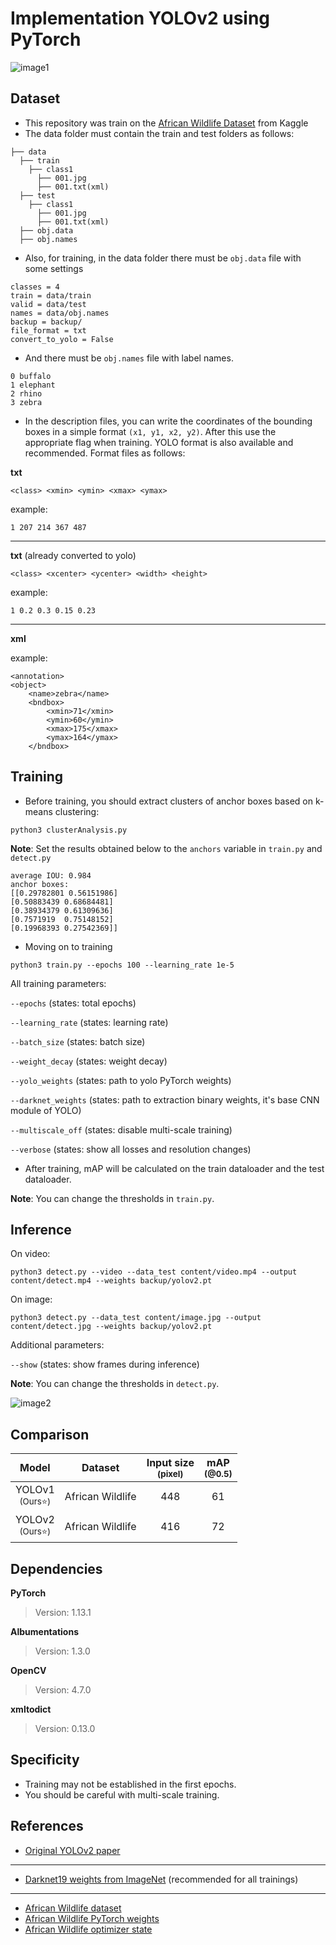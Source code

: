 # Implementation YOLOv2 using PyTorch 
![image1](https://user-images.githubusercontent.com/86290623/230707280-357bb465-a708-47f5-b24f-916c9789e2f5.jpg)


## Dataset
* This repository was train on the [African Wildlife Dataset](https://www.kaggle.com/datasets/biancaferreira/african-wildlife) from Kaggle
* The data folder must contain the train and test folders as follows:
> 
    ├── data 
      ├── train
        ├── class1
          ├── 001.jpg
          ├── 001.txt(xml)
      ├── test 
        ├── class1
          ├── 001.jpg
          ├── 001.txt(xml)
      ├── obj.data
      ├── obj.names

* Also, for training, in the data folder there must be `obj.data` file with some settings
>
    classes = 4
    train = data/train
    valid = data/test
    names = data/obj.names
    backup = backup/
    file_format = txt
    convert_to_yolo = False
    
* And there must be `obj.names` file with label names.
>
    0 buffalo
    1 elephant
    2 rhino
    3 zebra

* In the description files, you can write the coordinates of the bounding boxes in a simple format `(x1, y1, x2, y2)`. After this use the appropriate flag when training. YOLO format is also available and recommended. Format files as follows:    
    
**txt**
>
    <class> <xmin> <ymin> <xmax> <ymax>
example:
>
    1 207 214 367 487
___
**txt** (already converted to yolo)
>
    <class> <xcenter> <ycenter> <width> <height>
example:
>
    1 0.2 0.3 0.15 0.23
___
**xml**

example:
>
    <annotation>
	<object>
		<name>zebra</name>
		<bndbox>
			<xmin>71</xmin>
			<ymin>60</ymin>
			<xmax>175</xmax>
			<ymax>164</ymax>
		</bndbox>
    
## Training
* Before training, you should extract clusters of anchor boxes based on k-means clustering:
> 
    python3 clusterAnalysis.py
**Note**: Set the results obtained below to the `anchors` variable in `train.py` and `detect.py`
>	
    average IOU: 0.984
    anchor boxes:
    [[0.29782801 0.56151986]
    [0.50883439 0.68684481]
    [0.38934379 0.61309636]
    [0.7571919  0.75148152]
    [0.19968393 0.27542369]]


* Moving on to training
> 
    python3 train.py --epochs 100 --learning_rate 1e-5 
    
All training parameters:

`--epochs`                  (states: total epochs)

`--learning_rate`           (states: learning rate)

`--batch_size`              (states: batch size)

`--weight_decay`            (states: weight decay)

`--yolo_weights`            (states: path to yolo PyTorch weights)

`--darknet_weights`         (states: path to extraction binary weights, it's base CNN module of YOLO)

`--multiscale_off`          (states: disable multi-scale training)

`--verbose`		    (states: show all losses and resolution changes)

* After training, mAP will be calculated on the train dataloader and the test dataloader. 

**Note**: You can change the thresholds in `train.py`.

## Inference
On video:
> 
    python3 detect.py --video --data_test content/video.mp4 --output content/detect.mp4 --weights backup/yolov2.pt
On image:
> 
    python3 detect.py --data_test content/image.jpg --output content/detect.jpg --weights backup/yolov2.pt

Additional parameters:

`--show`          (states: show frames during inference)

**Note**: You can change the thresholds in `detect.py`.

![image2](https://user-images.githubusercontent.com/86290623/230707290-79c7ec29-10a7-4339-9c6f-090137c0a0f4.jpg)

## Comparison
| Model   		      | Dataset 	   | Input size <br> <sub> (pixel)    | mAP <br> <sub>(@0.5)   |
| :---:   		      | :---:   	   | :---:    	                      | :---: 		       | 
| YOLOv1 <br> <sub> (Ours⭐)  | African Wildlife   | 448       	                     | 61     	  	      |
| YOLOv2 <br> <sub> (Ours⭐)  | African Wildlife   | 416       	      	             | 72    	              |

## Dependencies
**PyTorch** 
> Version: 1.13.1

**Albumentations**
> Version: 1.3.0

**OpenCV**
> Version: 4.7.0

**xmltodict**
> Version: 0.13.0
		
## Specificity
* Training may not be established in the first epochs.
* You should be careful with multi-scale training.

## References
* [Original YOLOv2 paper](https://arxiv.org/pdf/1506.02640.pdf)
___
* [Darknet19 weights from ImageNet](https://pjreddie.com/media/files/darknet19_448.weights) (recommended for all trainings)
___
* [African Wildlife dataset](https://www.kaggle.com/datasets/biancaferreira/african-wildlife?resource=download)
* [African Wildlife PyTorch weights](https://drive.google.com/file/d/1-3yU88lE0jnV6yOEnt-J9pZI2PP3yvH2/view?usp=share_link)
* [African Wildlife optimizer state](https://drive.google.com/file/d/1-5hQ_aH18BgmU-X-GG3BEyCr3aaTDxqg/view?usp=sharing)
